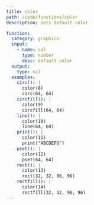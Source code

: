 ```yaml
---
title: color
path: /code/functions/color
description: sets default color

function:
  category: graphics
  input:
    - name: col
      type: number
      desc: default color
  output:
    type: nil
  examples:
    circ(): |
      color(8)
      circ(64, 64)
    circfill(): |
      color(9)
      circfill(64, 64)
    line(): |
      color(10)
      line(64, 64)
    print(): |
      color(11)
      print("ABCDEFG")
    pset(): |
      color(12)
      pset(64, 64)
    rect(): |
      color(13)
      rect(32, 32, 96, 96)
    rectfill(): |
      color(14)
      rectfill(32, 32, 96, 96)
---
```

